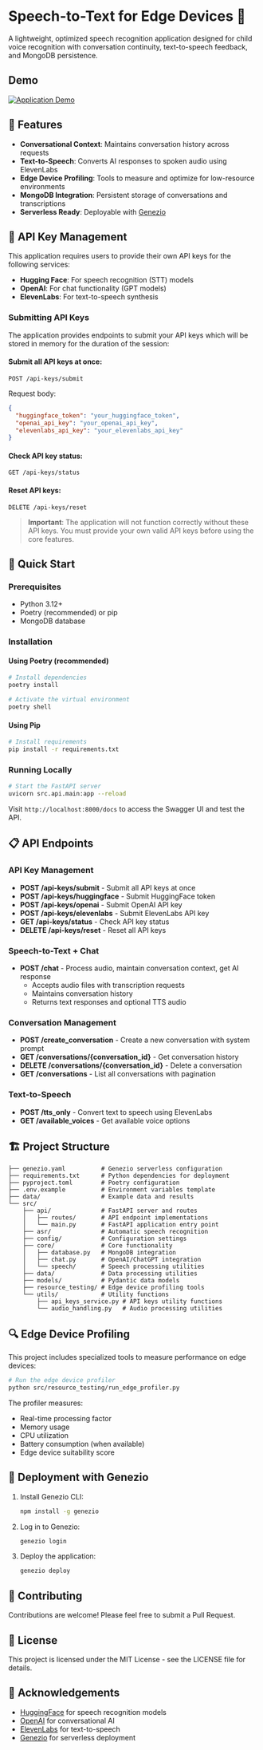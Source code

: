 # Speech-to-Text for Edge Devices 🎤

A lightweight, optimized speech recognition application designed for child voice recognition with conversation continuity, text-to-speech feedback, and MongoDB persistence.

## Demo

[![Application Demo](https://img.youtube.com/vi/9-eIeuKasx0/0.jpg)](https://www.youtube.com/watch?v=9-eIeuKasx0)

## 🌟 Features

- **Conversational Context**: Maintains conversation history across requests
- **Text-to-Speech**: Converts AI responses to spoken audio using ElevenLabs
- **Edge Device Profiling**: Tools to measure and optimize for low-resource environments
- **MongoDB Integration**: Persistent storage of conversations and transcriptions
- **Serverless Ready**: Deployable with [Genezio](https://genez.io/)

## 🔑 API Key Management

This application requires users to provide their own API keys for the following services:

- **Hugging Face**: For speech recognition (STT) models
- **OpenAI**: For chat functionality (GPT models)
- **ElevenLabs**: For text-to-speech synthesis

### Submitting API Keys

The application provides endpoints to submit your API keys which will be stored in memory for the duration of the session:

#### Submit all API keys at once:

```http
POST /api-keys/submit
```

Request body:
```json
{
  "huggingface_token": "your_huggingface_token",
  "openai_api_key": "your_openai_api_key",
  "elevenlabs_api_key": "your_elevenlabs_api_key"
}
```

#### Check API key status:

```http
GET /api-keys/status
```

#### Reset API keys:

```http
DELETE /api-keys/reset
```

> **Important**: The application will not function correctly without these API keys. You must provide your own valid API keys before using the core features.

## 🚀 Quick Start

### Prerequisites

- Python 3.12+
- Poetry (recommended) or pip
- MongoDB database

### Installation

#### Using Poetry (recommended)

```bash
# Install dependencies
poetry install

# Activate the virtual environment
poetry shell
```

#### Using Pip

```bash
# Install requirements
pip install -r requirements.txt
```

### Running Locally

```bash
# Start the FastAPI server
uvicorn src.api.main:app --reload
```

Visit `http://localhost:8000/docs` to access the Swagger UI and test the API.

## 📋 API Endpoints

### API Key Management

- **POST /api-keys/submit** - Submit all API keys at once
- **POST /api-keys/huggingface** - Submit HuggingFace token
- **POST /api-keys/openai** - Submit OpenAI API key
- **POST /api-keys/elevenlabs** - Submit ElevenLabs API key
- **GET /api-keys/status** - Check API key status
- **DELETE /api-keys/reset** - Reset all API keys

### Speech-to-Text + Chat

- **POST /chat** - Process audio, maintain conversation context, get AI response
  - Accepts audio files with transcription requests
  - Maintains conversation history
  - Returns text responses and optional TTS audio

### Conversation Management

- **POST /create_conversation** - Create a new conversation with system prompt
- **GET /conversations/{conversation_id}** - Get conversation history
- **DELETE /conversations/{conversation_id}** - Delete a conversation
- **GET /conversations** - List all conversations with pagination

### Text-to-Speech

- **POST /tts_only** - Convert text to speech using ElevenLabs
- **GET /available_voices** - Get available voice options

## 🏗️ Project Structure

```
├── genezio.yaml          # Genezio serverless configuration
├── requirements.txt      # Python dependencies for deployment
├── pyproject.toml        # Poetry configuration
├── .env.example          # Environment variables template 
├── data/                 # Example data and results
└── src/
    ├── api/              # FastAPI server and routes
    │   ├── routes/       # API endpoint implementations
    │   └── main.py       # FastAPI application entry point
    ├── asr/              # Automatic speech recognition
    ├── config/           # Configuration settings
    ├── core/             # Core functionality
    │   ├── database.py   # MongoDB integration
    │   ├── chat.py       # OpenAI/ChatGPT integration
    │   └── speech/       # Speech processing utilities
    ├── data/             # Data processing utilities
    ├── models/           # Pydantic data models
    ├── resource_testing/ # Edge device profiling tools
    └── utils/            # Utility functions
        ├── api_keys_service.py # API keys utility functions
        └── audio_handling.py   # Audio processing utilities
```

## 🔍 Edge Device Profiling

This project includes specialized tools to measure performance on edge devices:

```bash
# Run the edge device profiler
python src/resource_testing/run_edge_profiler.py
```

The profiler measures:
- Real-time processing factor
- Memory usage
- CPU utilization
- Battery consumption (when available)
- Edge device suitability score

## 🚢 Deployment with Genezio

1. Install Genezio CLI:
   ```bash
   npm install -g genezio
   ```

2. Log in to Genezio:
   ```bash
   genezio login
   ```

3. Deploy the application:
   ```bash
   genezio deploy
   ```

## 🤝 Contributing

Contributions are welcome! Please feel free to submit a Pull Request.

## 📄 License

This project is licensed under the MIT License - see the LICENSE file for details.

## 🙏 Acknowledgements

- [HuggingFace](https://huggingface.co/) for speech recognition models
- [OpenAI](https://openai.com/) for conversational AI
- [ElevenLabs](https://elevenlabs.io/) for text-to-speech
- [Genezio](https://genez.io/) for serverless deployment